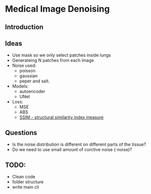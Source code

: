 # Medical Image Denoising

## Introduction

## Ideas

- Use mask so we only select patches inside lungs
- Generateing N patches from each image
- Noise used: 
    - poisson
    - gaussian
    - peper and salt.
- Models:
    - autoencoder
    - UNet
- Loss:
    - MSE
    - ABS
    - [SSIM - structural similarity index measure](https://en.wikipedia.org/wiki/Structural_similarity)

## Questions
- Is the noise distribution is different on different parts of the tissue?
- Do we need to use small amount of corctive noise (-noise)?

## TODO:
- Clean code 
- folder structure
- write main cli 

  
